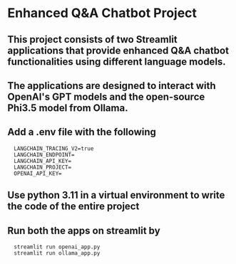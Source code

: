 # Enhanced Q&A Chatbot Project
## This project consists of two Streamlit applications that provide enhanced Q&A chatbot functionalities using different language models.
## The applications are designed to interact with OpenAI's GPT models and the open-source Phi3.5 model from Ollama.

## Add a .env file with the following
      LANGCHAIN_TRACING_V2=true
      LANGCHAIN_ENDPOINT=
      LANGCHAIN_API_KEY=
      LANGCHAIN_PROJECT=
      OPENAI_API_KEY=

## Use python 3.11 in a virtual environment to write the code of the entire project
## Run both the apps on streamlit by
      streamlit run openai_app.py
      streamlit run ollama_app.py
